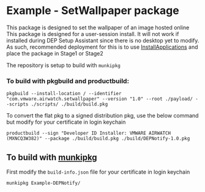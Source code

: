 # Example - SetWallpaper package
This package is designed to set the wallpaper of an image hosted online
This package is designed for a user-session install. It will not work if installed during DEP Setup Assistant since there is no desktop yet to modify. As such, recommended deployment for this is to use [InstallApplications](https://github.com/erikng/installapplications) and place the package in Stage1 or Stage2

The repository is setup to build with `munkipkg`

### To build with pkgbuild and productbuild:
```
pkgbuild --install-location / --identifier "com.vmware.airwatch.setwallpaper" --version "1.0" --root ./payload/ --scripts ./scripts/ ./build/build.pkg
```
To convert the flat pkg to a signed distribution pkg, use the below command but modify for your certificate in login keychain
```
productbuild --sign "Developer ID Installer: VMWARE AIRWATCH (MXNCQ3W382)" --package ./build/build.pkg ./build/DEPNotify-1.0.pkg
```


## To build with [munkipkg](https://github.com/munki/munki-pkg)
First modify the `build-info.json` file for your certificate in login keychain
```
munkipkg Example-DEPNotify/
```
